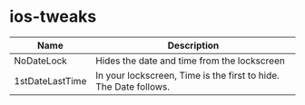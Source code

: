 # ios-tweaks
| Name | Description |
|------| ------------|
| NoDateLock | Hides the date and time from the lockscreen |
| 1stDateLastTime | In your lockscreen, Time is the first to hide. The Date follows.
